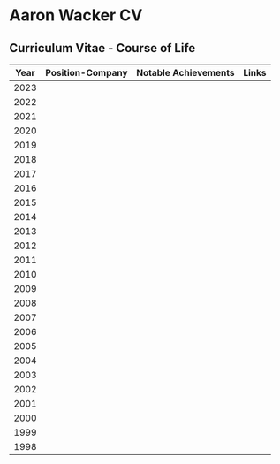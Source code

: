 # Aaron Wacker CV
## Curriculum Vitae - Course of Life

Year  | Position-Company  |   Notable Achievements   |   Links
------|-------------------|--------------------------|---------
2023  |                   |                          |               
2022  |                   |                          |               
2021  |                   |                          |               
2020  |                   |                          |               
2019  |                   |                          |               
2018  |                   |                          |               
2017  |                   |                          |               
2016  |                   |                          |               
2015  |                   |                          |               
2014  |                   |                          |               
2013  |                   |                          |               
2012  |                   |                          |               
2011  |                   |                          |               
2010  |                   |                          |               
2009  |                   |                          |               
2008  |                   |                          |               
2007  |                   |                          |               
2006  |                   |                          |               
2005  |                   |                          |               
2004  |                   |                          |               
2003  |                   |                          |               
2002  |                   |                          |               
2001  |                   |                          |               
2000  |                   |                          |               
1999  |                   |                          |               
1998  |                   |                          |               

